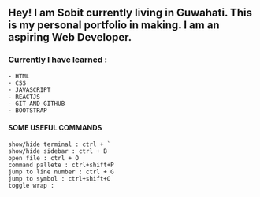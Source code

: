 ## Hey! I am Sobit currently living in Guwahati. This is my personal portfolio in making. I am an aspiring Web Developer.
### Currently I have learned :
```
- HTML
- CSS
- JAVASCRIPT
- REACTJS
- GIT AND GITHUB
- BOOTSTRAP
```
#### SOME USEFUL COMMANDS
```
show/hide terminal : ctrl + `
show/hide sidebar : ctrl + B
open file : ctrl + O
command pallete : ctrl+shift+P
jump to line number : ctrl + G
jump to symbol : ctrl+shift+O
toggle wrap : 
```